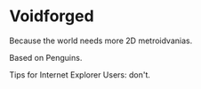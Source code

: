 # Voidforged
Because the world needs more 2D metroidvanias.

Based on Penguins.

Tips for Internet Explorer Users: don't.